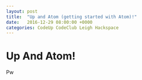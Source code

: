 ```yaml
---
layout: post
title:  "Up and Atom (getting started with Atom)!"
date:   2016-12-29 08:00:00 +0000
categories: CodeUp CodeClub Leigh Hackspace
---
```


Up And Atom!
================


Pw

[1]:https://www.python.org/
[2]:https://atom.io/
[3]:https://www.codecademy.com/
[4]:http://docs.python-guide.org/en/latest/
[5]:https://www.codewars.com/
[6]:http://docs.python-guide.org/en/latest/starting/which-python/#the-state-of-python-3-2
